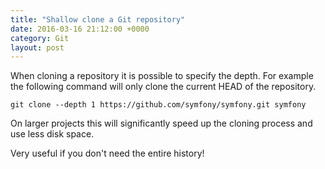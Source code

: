 ```yaml
---
title: "Shallow clone a Git repository"
date: 2016-03-16 21:12:00 +0000
category: Git
layout: post
---
```

When cloning a repository it is possible to specify the depth. For example the following command
will only clone the current HEAD of the repository.

```
git clone --depth 1 https://github.com/symfony/symfony.git symfony
```

On larger projects this will significantly speed up the cloning process and use less disk space.

Very useful if you don't need the entire history!

